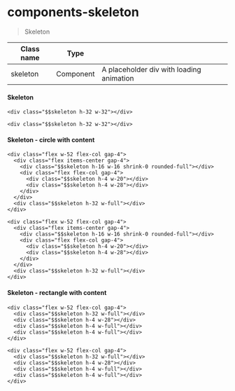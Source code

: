 # components-skeleton

> Skeleton

| Class name | Type      |                                          |
| ---------- | --------- | ---------------------------------------- |
| skeleton   | Component | A placeholder div with loading animation |

[](#skeleton)

#### Skeleton

    <div class="$$skeleton h-32 w-32"></div>

    <div class="$$skeleton h-32 w-32"></div>

[](#skeleton---circle-with-content)

#### Skeleton - circle with content

    <div class="flex w-52 flex-col gap-4">
      <div class="flex items-center gap-4">
        <div class="$$skeleton h-16 w-16 shrink-0 rounded-full"></div>
        <div class="flex flex-col gap-4">
          <div class="$$skeleton h-4 w-20"></div>
          <div class="$$skeleton h-4 w-28"></div>
        </div>
      </div>
      <div class="$$skeleton h-32 w-full"></div>
    </div>

    <div class="flex w-52 flex-col gap-4">
      <div class="flex items-center gap-4">
        <div class="$$skeleton h-16 w-16 shrink-0 rounded-full"></div>
        <div class="flex flex-col gap-4">
          <div class="$$skeleton h-4 w-20"></div>
          <div class="$$skeleton h-4 w-28"></div>
        </div>
      </div>
      <div class="$$skeleton h-32 w-full"></div>
    </div>

[](#skeleton---rectangle-with-content)

#### Skeleton - rectangle with content

    <div class="flex w-52 flex-col gap-4">
      <div class="$$skeleton h-32 w-full"></div>
      <div class="$$skeleton h-4 w-28"></div>
      <div class="$$skeleton h-4 w-full"></div>
      <div class="$$skeleton h-4 w-full"></div>
    </div>

    <div class="flex w-52 flex-col gap-4">
      <div class="$$skeleton h-32 w-full"></div>
      <div class="$$skeleton h-4 w-28"></div>
      <div class="$$skeleton h-4 w-full"></div>
      <div class="$$skeleton h-4 w-full"></div>
    </div>
